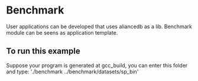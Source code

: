 # Benchmark

User applications can be developed that uses aliancedb as a lib. Benchmark module can be seens as application template.

## To run this example

Suppose your program is generated at gcc_build, you can enter this folder and type:
'./benchmark ../benchmark/datasets/sp_bin'